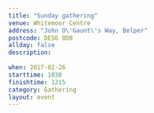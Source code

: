 ```yaml
---
title: "Sunday gathering"
venue: Whitemoor Centre
address: "John O\'Gaunt\'s Way, Belper"
postcode: DE56 0DB
allday: false
description: 
  
when: 2017-02-26
starttime: 1030
finishtime: 1215
category: Gathering
layout: event
---
```

